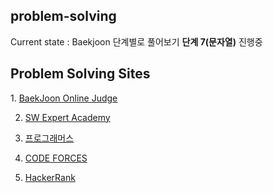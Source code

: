 ## problem-solving

Current state : Baekjoon 단계별로 풀어보기 <strong>단계 7(문자열)</strong> 진행중

<h2>Problem Solving Sites</h2>
1. <a href="https://www.acmicpc.net/" alt="백준" target="_blank">BaekJoon Online Judge</a>

2. <a href="https://swexpertacademy.com/main/main.do" alt="삼성" target="_blank">SW Expert Academy</a>

3. <a href="https://programmers.co.kr/learn/challenges" alt="프로그래머스" target="_blank">프로그래머스</a>

4. <a href="https://codeforces.com/" alt="코드포스" target="_blank">CODE FORCES</a>

5. <a href="https://www.hackerrank.com/" alt="해커랭크" target="_blank">HackerRank</a>
